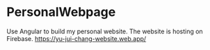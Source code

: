 # PersonalWebpage
Use Angular to build my personal website.
The website is hosting on Firebase. https://yu-jui-chang-website.web.app/
